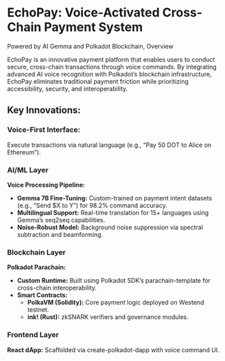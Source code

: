 # EchoPay: Voice-Activated Cross-Chain Payment System

Powered by AI Gemma and Polkadot Blockchain, Overview

EchoPay is an innovative payment platform that enables users to conduct secure, cross-chain transactions through voice commands. By integrating advanced AI voice recognition with Polkadot’s blockchain infrastructure, EchoPay eliminates traditional payment friction while prioritizing accessibility, security, and interoperability.

## Key Innovations:

### Voice-First Interface:
Execute transactions via natural language (e.g., “Pay 50 DOT to Alice on Ethereum”).

### AI/ML Layer
**Voice Processing Pipeline:**
*   **Gemma 7B Fine-Tuning:** Custom-trained on payment intent datasets (e.g., “Send $X to Y”) for 98.2% command accuracy.
*   **Multilingual Support:** Real-time translation for 15+ languages using Gemma’s seq2seq capabilities.
*   **Noise-Robust Model:** Background noise suppression via spectral subtraction and beamforming.

### Blockchain Layer
**Polkadot Parachain:**
*   **Custom Runtime:** Built using Polkadot SDK’s parachain-template for cross-chain interoperability.
*   **Smart Contracts:**
    *   **PolkaVM (Solidity):** Core payment logic deployed on Westend testnet.
    *   **ink! (Rust):** zkSNARK verifiers and governance modules.

### Frontend Layer
**React dApp:** Scaffolded via create-polkadot-dapp with voice command UI.
